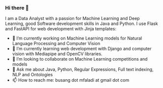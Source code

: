 ### Hi there 👋

<!--
**mfaladi/mfaladi** is a ✨ _special_ ✨ repository because its `README.md` (this file) appears on your GitHub profile.
-->

I am a Data Analyst with a passion for Machine Learning and Deep Learning, good Software development skills in Java and Python. I use Flask and FastAPI for web development with Jinja templates:

- 🔭 I’m currently working on Machine Learning models for Natural Language Processing and Computer Vision
- 🌱 I’m currently learning web development with Django and computer vision with Mediapipe and OpenCV libraries.
- 👯 I’m looking to collaborate on Machine Learning competitions and models
- 💬 Ask me about Java, Python, Regular Expressions, Full text indexing, NLP and Ontologies
- 📫 How to reach me: busang dot mfaladi at gmail dot com

